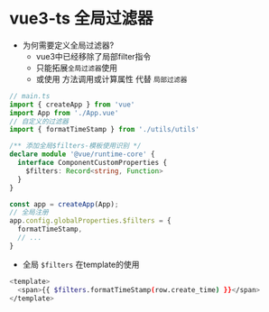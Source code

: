 # vue3-ts 全局过滤器
- 为何需要定义全局过滤器?
  - vue3中已经移除了局部filter指令
  - 只能拓展`全局过滤器`使用
  - 或使用 方法调用或计算属性 代替 `局部过滤器`

```ts
// main.ts
import { createApp } from 'vue'
import App from './App.vue'
// 自定义的过滤器
import { formatTimeStamp } from './utils/utils'

/** 添加全局$filters-模板使用识别 */
declare module '@vue/runtime-core' {
  interface ComponentCustomProperties {
    $filters: Record<string, Function>
  }
}

const app = createApp(App);
// 全局注册
app.config.globalProperties.$filters = {
  formatTimeStamp,
  // ...
}
```

- 全局 `$filters` 在template的使用
```bash
<template>
  <span>{{ $filters.formatTimeStamp(row.create_time) }}</span>
</template>
```



